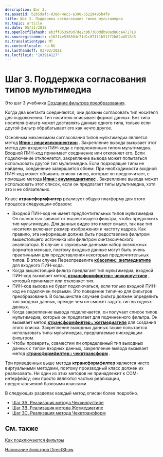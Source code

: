 ```yaml
---
description: Шаг 3.
ms.assetid: b2b5dafc-d38d-4ec3-a390-55229495b4f9
title: Шаг 3. Поддержка согласования типов мультимедиа
ms.topic: article
ms.date: 05/31/2018
ms.openlocfilehash: eb3ff8539d0d7de2c9b7300ddb90ad86ca471710
ms.sourcegitcommit: c16214e53680dc71d1c07111b51f72b82a4512d8
ms.translationtype: MT
ms.contentlocale: ru-RU
ms.lasthandoff: 03/03/2021
ms.locfileid: "103914127"
---
```

# <a name="step-3-support-media-type-negotiation"></a>Шаг 3. Поддержка согласования типов мультимедиа

Это шаг 3 учебника [Создание фильтров преобразования](writing-transform-filters.md).

Когда два контакта соединяются, они должны согласовать тип носителя для подключения. Тип носителя описывает формат данных. Без типа носителя фильтр может доставлять данные одного типа, только если другой фильтр обрабатывает его как нечто другое.

Основным механизмом согласования типов мультимедиа является метод [**Ипин:: рецеивеконнектион**](/windows/desktop/api/Strmif/nf-strmif-ipin-receiveconnection) . Закрепление вывода вызывает этот метод для входного ПИН-кода с предложенным типом мультимедиа. Входной ПИН-код принимает соединение или отклоняет его. Если подключение отклоняется, закрепление вывода может попытаться использовать другой тип мультимедиа. Если подходящие типы не найдены, соединение завершается сбоем. При необходимости входной ПИН-код может объявить список типов, которые он предпочитает, с помощью метода [**Ипин:: енуммедиатипес**](/windows/desktop/api/Strmif/nf-strmif-ipin-enummediatypes) . Закрепление вывода может использовать этот список, если он предлагает типы мультимедиа, хотя это и не обязательно.

Класс **ктрансформфилтер** реализует общую платформу для этого процесса следующим образом:

-   Входной ПИН-код не имеет предпочтительных типов мультимедиа. Он полностью зависит от вышестоящего фильтра, чтобы предложить тип мультимедиа. Для данных видео это имеет смысл, так как тип носителя включает размер изображения и частоту кадров. Как правило, эта информация должна быть предоставлена фильтром вышестоящего источника или фильтром синтаксического анализатора. В случае с звуковыми данными набор возможных форматов меньше, поэтому входные данные могут быть очень практичными для предоставления некоторых предпочтительных типов. В этом случае Переопределите [**кбасепин:: жетмедиатипе**](cbasepin-getmediatype.md) для входного ПИН-кода.
-   Когда вышестоящий фильтр предлагает тип мультимедиа, входной ПИН-код вызывает метод [**ктрансформфилтер:: чеккинпуттипе**](ctransformfilter-checkinputtype.md) , который принимает или отклоняет тип.
-   ПИН-код выхода не будет подключаться, если только входной ПИН-код не подключен первыми. Это поведение типично для фильтров преобразования. В большинстве случаев фильтр должен определить тип входных данных, прежде чем он сможет задать тип выходных данных.
-   Когда закрепление вывода подключается, он получает список типов мультимедиа, которые он предлагает для подчиненного фильтра. Он вызывает метод [**ктрансформфилтер:: жетмедиатипе**](ctransformfilter-getmediatype.md) для создания этого списка. Закрепление выходных данных также попытается использовать типы мультимедиа, предлагаемые нисходящим фильтром.
-   Чтобы проверить, совместим ли определенный тип выходных данных с типом входных данных, закрепление вывода вызывает метод [**ктрансформфилтер:: чекктрансформ**](ctransformfilter-checktransform.md) .

Три приведенных выше метода **ктрансформфилтер** являются чисто виртуальными методами, поэтому производный класс должен их реализовать. Ни один из этих методов не принадлежит к COM-интерфейсу; они просто являются частью реализации, предоставляемой базовыми классами.

В следующих разделах каждый метод описан более подробно.

-   [Шаг 3A. Реализация метода Чеккинпуттипе](step-3a--implement-the-checkinputtype-method.md)
-   [Шаг 3B. Реализация метода Жетмедиатипе](step-3b--implement-the-getmediatype-method.md)
-   [Шаг 3C. Реализация метода Чекктрансформ](step-3c--implement-the-checktransform-method.md)

## <a name="related-topics"></a>См. также

<dl> <dt>

[Как подключаются фильтры](how-filters-connect.md)
</dt> <dt>

[Написание фильтров DirectShow](writing-directshow-filters.md)
</dt> </dl>

 

 



